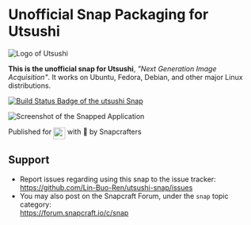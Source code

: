 # Unofficial Snap Packaging for Utsushi
<!--
	Use the RawGit service for easy access to in-repo pictures:
	https://rawgit.com
-->
![Logo of Utsushi](https://cdn.rawgit.com/Lin-Buo-Ren/utsushi-snap/95423ac9/snap/gui/logo.svg "Logo of Utsushi")

**This is the unofficial snap for Utsushi**, *"Next Generation Image Acquisition"*. It works on Ubuntu, Fedora, Debian, and other major Linux distributions.

[![Build Status Badge of the `utsushi` Snap](https://build.snapcraft.io/badge/Lin-Buo-Ren/utsushi-snap.svg "Build Status of the `utsushi` snap")](https://build.snapcraft.io/user/Lin-Buo-Ren/utsushi-snap)

![Screenshot of the Snapped Application](https://cdn.rawgit.com/Lin-Buo-Ren/utsushi-snap/5d179e13/snap/screenshots/main-window.png "Screenshot of the Snapped Application")

Published for <img src="http://anything.codes/slack-emoji-for-techies/emoji/tux.png" align="top" width="24" /> with 💝 by Snapcrafters

<!-- Uncomment and modify this when you have published the snap to the Snap Store
## Installation
([Don't have snapd installed?](https://snapcraft.io/docs/core/install))

**NOTE:** Currently due to missing device-specific files, most Epson scanners are likely not going to work with only this snap.  Refer the following section for device-specific hacks.

### In Terminal
    # Install Snap #
    sudo snap install --channel=edge --devmode utsushi
    #sudo snap install --channel=beta utsushi
    #sudo snap install utsushi
    
    # Connect the Snap to Required Interfaces #
    ## _plug_name_: Reasoning of connecting _plug_name_ ##
    sudo snap connect utsushi:_plug_name_
    
    # Connect the Snap to Optional Interfaces #
    ## _plug_name_: Reasoning of connecting _plug_name_ ##
    sudo snap connect utsushi:_plug_name_

### The Graphical Way
Browse <https://snapcraft.io/utsushi> and follow the instructions.

### Hack for Epson Perfection V39
Currently regular snap installation is not possible, you have to use the `snap try` feature to install the snap directly from the built /prime folder so you can add missing non-free plugin files into it.  You may aquire these files from the `imagescan-plugin-gt-s650` plugin package [from Epson](http://download.ebz.epson.net/dsc/search/01/search/?OSC=LX).

1. Create `prime/libexec/utsushi/esci-gt-s650` symbolic link that points to `esci-interpreter` in the same directory
2. Copy the `libcnx-esci-gt-s650.so*` files from the plugin package to `prime/lib/utsushi`
3. `/usr/share/utsushi/esfw010c.bin` scanner firmware file must be available in your system
-->

<!-- Uncomment when you have test results
## What is Working
* [A list of functionallities that are verified working]

## What is NOT Working...yet 
* [A list of functionallities that are verified not working]

Check out the [issue tracker](https://github.com/Lin-Buo-Ren/utsushi-snap/issues) for more known issues.

## What is NOT Tested...yet
* [A list of functionallities that are not tested for any reasons.]
-->

## Support
* Report issues regarding using this snap to the issue tracker:  
  <https://github.com/Lin-Buo-Ren/utsushi-snap/issues>
* You may also post on the Snapcraft Forum, under the `snap` topic category:  
  <https://forum.snapcraft.io/c/snap>
